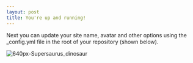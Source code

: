 ```yaml
---
layout: post
title: You're up and running!
---
```


Next you can update your site name, avatar and other options using the _config.yml file in the root of your repository (shown below).

![640px-Supersaurus_dinosaur](C:\Users\nbusch\Documents\Github\testosaurus.github.io\_posts\640px-Supersaurus_dinosaur.png)